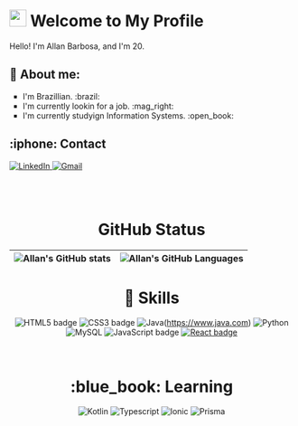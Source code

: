 # <img src="https://media.giphy.com/media/hvRJCLFzcasrR4ia7z/giphy.gif" width="30px"> Welcome to My Profile

Hello! I'm Allan Barbosa, and I'm 20.

<!-- 

About section 

-->
<h2>📝 About me:</h2>

<ul>
  <li type="square"> I'm Brazillian. :brazil:</li> 
  <li type="square"> I'm currently lookin for a job. :mag_right:</li> 
  <li type="square"> I'm currently studyign Information Systems. :open_book: </li> 
</ul>

<!-- 

Contact section 

-->
  
<h2>:iphone: Contact</h2>
  
<a href="https://www.linkedin.com/in/AllanBOMelo">
      <img src="https://img.shields.io/badge/LinkedIn-0077B5?style=for-the-badge&logo=linkedin&logoColor=white" alt="LinkedIn" />
</a>
  
<a href="mailto:allanbarbosaom@gmail.com">
    <img src="https://img.shields.io/badge/Gmail-D14836?style=for-the-badge&logo=gmail&logoColor=white" alt="Gmail" />
</a>

<br><br>

<!-- 

GitHub section 

-->
<h1 align="center"> GitHub Status </h1> 

| ![Allan's GitHub stats](https://github-readme-stats.vercel.app/api?username=AllanBOMelo&show_icons=true&count_private=true&bg_color=0E1620&text_color=FEFEFE&icon_color=5D8CBD&title_color=6086AD) | ![Allan's GitHub Languages](https://github-readme-stats.vercel.app/api/top-langs/?username=AllanBOMelo&bg_color=0E1620&text_color=FEFEFE&icon_color=D6FFA5&title_color=6086AD) |
| :------------------------------------------------------------------------------------------------------------------: | :-----------------------------------------------------------------------------------------------------------------: |




<div align="center">

<h1 align="center">📌 Skills</h1> 

![HTML5 badge](https://img.shields.io/badge/-HTML5-E34F26?style=for-the-badge&logo=HTML5&logoColor=white)
![CSS3 badge](https://img.shields.io/badge/-CSS3-1572B6?style=for-the-badge&logo=CSS3&logoColor=white)
![Java](https://img.shields.io/badge/java-%23ED8B00.svg?style=for-the-badge&logo=openjdk&logoColor=white)(https://www.java.com)
![Python](https://img.shields.io/badge/Python-3776AB?style=for-the-badge&logo=python&logoColor=white)
![MySQL](https://img.shields.io/badge/mysql-000000?style=for-the-badge&logo=mysql&logoColor=white)
![JavaScript badge](https://img.shields.io/badge/-JavaScript-F29400?style=for-the-badge&logo=javascript&logoColor=white)
[![React badge](https://img.shields.io/badge/-ReactJS-13B5EA?style=for-the-badge&logo=react&logoColor=white&link=https://reactjs.org)](https://reactjs.org)
  
<br>  
<h1 align="center">:blue_book: Learning</h1>

![Kotlin](https://img.shields.io/badge/kotlin-%237F52FF.svg?style=for-the-badge&logo=kotlin&logoColor=white)
![Typescript](https://img.shields.io/badge/TypeScript-3178C6?&style=for-the-badge&logo=TypeScript&logoColor=white)
![Ionic](https://img.shields.io/badge/Ionic-%233880FF.svg?style=for-the-badge&logo=Ionic&logoColor=white)
![Prisma](https://img.shields.io/badge/Prisma-3982CE?style=for-the-badge&logo=Prisma&logoColor=white)
  
</div>
